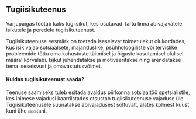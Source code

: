 ## Tugiisikuteenus
Varjupaigas töötab kaks tugiisikut, kes osutavad Tartu linna abivajavatele
isikutele ja peredele tugiisikuteenust.

Tugiisikuteenuse eesmärk on toetada iseseisvat toimetulekut olukordades, kus isik
vajab sotsiaalsete, majanduslike, psühholoogiliste või tervislike probleemide
tõttu oma kohustuste täitmisel ja õiguste kasutamisel olulisel määral kõrvalabi.
Isikut juhendatakse ja motiveeritakse ning arendatakse tema iseseisvust ja
omavastutusvõimet.

#### Kuidas tugiisikuteenust saada?
Teenuse saamiseks tuleb esitada avaldus piirkonna sotsiaaltöö spetsialistile,
kes inimese vajadusi kaardistades otsustab tugiisikuteenuse vajaduse üle.
Tugiisikuteenusele suunatakse abivajadusest sõltuvalt, alates kolmest kuust
kuni ühe aastani.
